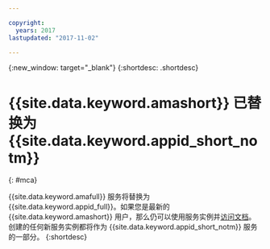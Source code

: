 ```yaml
---

copyright:
  years: 2017
lastupdated: "2017-11-02"

---
```


{:new_window: target="_blank"}
{:shortdesc: .shortdesc}

# {{site.data.keyword.amashort}} 已替换为 {{site.data.keyword.appid_short_notm}}
{: #mca}

{{site.data.keyword.amafull}} 服务将替换为 {{site.data.keyword.appid_full}}。如果您是最新的 {{site.data.keyword.amashort}} 用户，那么仍可以使用服务实例并[访问文档](/docs/services/mobileaccess/index.html)。创建的任何新服务实例都将作为 {{site.data.keyword.appid_short_notm}} 服务的一部分。
{:shortdesc}
